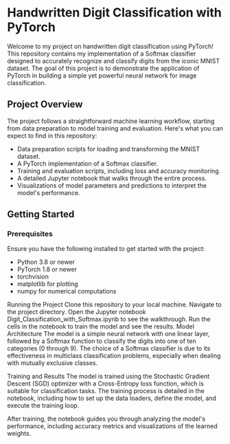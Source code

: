 # Handwritten Digit Classification with PyTorch

Welcome to my project on handwritten digit classification using PyTorch! This repository contains my implementation of a Softmax classifier designed to accurately recognize and classify digits from the iconic MNIST dataset. The goal of this project is to demonstrate the application of PyTorch in building a simple yet powerful neural network for image classification.

## Project Overview

The project follows a straightforward machine learning workflow, starting from data preparation to model training and evaluation. Here's what you can expect to find in this repository:

- Data preparation scripts for loading and transforming the MNIST dataset.
- A PyTorch implementation of a Softmax classifier.
- Training and evaluation scripts, including loss and accuracy monitoring.
- A detailed Jupyter notebook that walks through the entire process.
- Visualizations of model parameters and predictions to interpret the model's performance.

## Getting Started

### Prerequisites

Ensure you have the following installed to get started with the project:

- Python 3.8 or newer
- PyTorch 1.8 or newer
- torchvision
- matplotlib for plotting
- numpy for numerical computations


Running the Project
Clone this repository to your local machine.
Navigate to the project directory.
Open the Jupyter notebook Digit_Classification_with_Softmax.ipynb to see the walkthrough.
Run the cells in the notebook to train the model and see the results.
Model Architecture
The model is a simple neural network with one linear layer, followed by a Softmax function to classify the digits into one of ten categories (0 through 9). The choice of a Softmax classifier is due to its effectiveness in multiclass classification problems, especially when dealing with mutually exclusive classes.

Training and Results
The model is trained using the Stochastic Gradient Descent (SGD) optimizer with a Cross-Entropy loss function, which is suitable for classification tasks. The training process is detailed in the notebook, including how to set up the data loaders, define the model, and execute the training loop.

After training, the notebook guides you through analyzing the model's performance, including accuracy metrics and visualizations of the learned weights.

